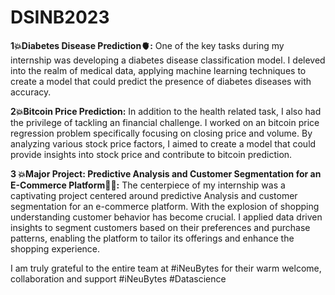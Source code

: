 # DSINB2023

**1💥Diabetes Disease Prediction🫀:**
One of the key tasks during my internship was developing a diabetes disease classification model.
I deleved into the realm of medical data, applying machine learning techniques to create a model that could predict the presence of diabetes diseases with accuracy.

**2💥Bitcoin Price Prediction:**
In addition to the health related task, I also had the privilege of tackling an financial challenge.
I worked on an bitcoin price regression problem specifically focusing on closing price and volume. By analyzing various stock price factors, I aimed to create a model that could provide insights into stock price 
and contribute to bitcoin prediction.

**3 💥Major Project: Predictive Analysis and Customer Segmentation for an E-Commerce Platform🛒🛒:**
The centerpiece of my internship was a captivating project centered around predictive Analysis and customer segmentation for an e-commerce platform.
With the explosion of shopping understanding customer behavior has become crucial. I applied data driven insights to segment customers based on their preferences and purchase patterns,
enabling the platform to tailor its offerings and enhance the shopping experience.

I am truly grateful to the entire team at #iNeuBytes for their warm welcome, collaboration and support
#iNeuBytes #Datascience 
